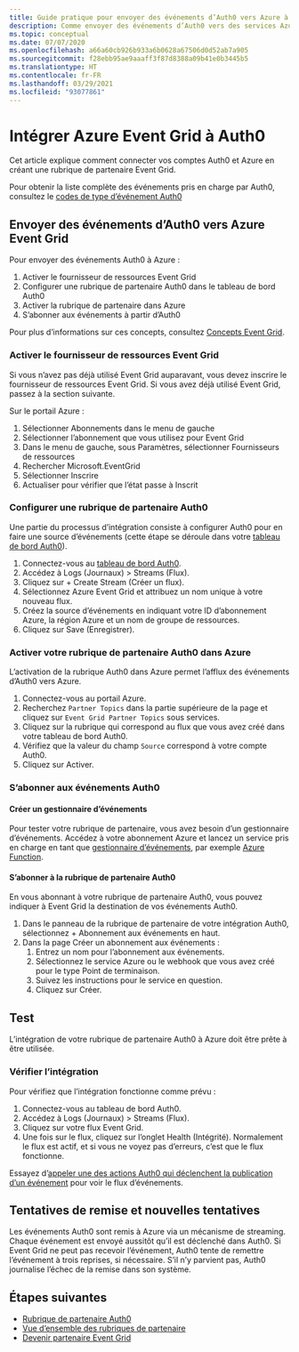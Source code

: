 ```yaml
---
title: Guide pratique pour envoyer des événements d’Auth0 vers Azure à l’aide d’Azure Event Grid
description: Comme envoyer des événements d’Auth0 vers des services Azure avec Azure Event Grid.
ms.topic: conceptual
ms.date: 07/07/2020
ms.openlocfilehash: a66a60cb926b933a6b0628a67506d0d52ab7a905
ms.sourcegitcommit: f28ebb95ae9aaaff3f87d8388a09b41e0b3445b5
ms.translationtype: HT
ms.contentlocale: fr-FR
ms.lasthandoff: 03/29/2021
ms.locfileid: "93077861"
---
```

# <a name="integrate-azure-event-grid-with-auth0"></a>Intégrer Azure Event Grid à Auth0

Cet article explique comment connecter vos comptes Auth0 et Azure en créant une rubrique de partenaire Event Grid.

Pour obtenir la liste complète des événements pris en charge par Auth0, consultez le [codes de type d’événement Auth0](https://auth0.com/docs/logs/references/log-event-type-codes)

## <a name="send-events-from-auth0-to-azure-event-grid"></a>Envoyer des événements d’Auth0 vers Azure Event Grid
Pour envoyer des événements Auth0 à Azure :

1. Activer le fournisseur de ressources Event Grid
1. Configurer une rubrique de partenaire Auth0 dans le tableau de bord Auth0
1. Activer la rubrique de partenaire dans Azure
1. S’abonner aux événements à partir d’Auth0

Pour plus d’informations sur ces concepts, consultez [Concepts Event Grid](concepts.md).

### <a name="enable-event-grid-resource-provider"></a>Activer le fournisseur de ressources Event Grid
Si vous n’avez pas déjà utilisé Event Grid auparavant, vous devez inscrire le fournisseur de ressources Event Grid. Si vous avez déjà utilisé Event Grid, passez à la section suivante.

Sur le portail Azure :
1. Sélectionner Abonnements dans le menu de gauche
1. Sélectionner l’abonnement que vous utilisez pour Event Grid
1. Dans le menu de gauche, sous Paramètres, sélectionner Fournisseurs de ressources
1. Rechercher Microsoft.EventGrid
1. Sélectionner Inscrire
1. Actualiser pour vérifier que l’état passe à Inscrit

### <a name="set-up-an-auth0-partner-topic"></a>Configurer une rubrique de partenaire Auth0
Une partie du processus d’intégration consiste à configurer Auth0 pour en faire une source d’événements (cette étape se déroule dans votre [tableau de bord Auth0](https://manage.auth0.com/)).

1. Connectez-vous au [tableau de bord Auth0](https://manage.auth0.com/).
1. Accédez à Logs (Journaux) > Streams (Flux).
1. Cliquez sur + Create Stream (Créer un flux).
1. Sélectionnez Azure Event Grid et attribuez un nom unique à votre nouveau flux.
1. Créez la source d’événements en indiquant votre ID d’abonnement Azure, la région Azure et un nom de groupe de ressources. 
1. Cliquez sur Save (Enregistrer).

### <a name="activate-your-auth0-partner-topic-in-azure"></a>Activer votre rubrique de partenaire Auth0 dans Azure
L’activation de la rubrique Auth0 dans Azure permet l’afflux des événements d’Auth0 vers Azure.

1. Connectez-vous au portail Azure.
1. Recherchez `Partner Topics` dans la partie supérieure de la page et cliquez sur `Event Grid Partner Topics` sous services.
1. Cliquez sur la rubrique qui correspond au flux que vous avez créé dans votre tableau de bord Auth0.
1. Vérifiez que la valeur du champ `Source` correspond à votre compte Auth0.
1. Cliquez sur Activer.

### <a name="subscribe-to-auth0-events"></a>S’abonner aux événements Auth0

#### <a name="create-an-event-handler"></a>Créer un gestionnaire d’événements
Pour tester votre rubrique de partenaire, vous avez besoin d’un gestionnaire d’événements. Accédez à votre abonnement Azure et lancez un service pris en charge en tant que [gestionnaire d’événements](event-handlers.md), par exemple [Azure Function](custom-event-to-function.md).

#### <a name="subscribe-to-your-auth0-partner-topic"></a>S’abonner à la rubrique de partenaire Auth0
En vous abonnant à votre rubrique de partenaire Auth0, vous pouvez indiquer à Event Grid la destination de vos événements Auth0.

1. Dans le panneau de la rubrique de partenaire de votre intégration Auth0, sélectionnez + Abonnement aux événements en haut.
1. Dans la page Créer un abonnement aux événements :
    1. Entrez un nom pour l’abonnement aux événements.
    1. Sélectionnez le service Azure ou le webhook que vous avez créé pour le type Point de terminaison.
    1. Suivez les instructions pour le service en question.
    1. Cliquez sur Créer.

## <a name="testing"></a>Test
L’intégration de votre rubrique de partenaire Auth0 à Azure doit être prête à être utilisée.

### <a name="verify-the-integration"></a>Vérifier l’intégration
Pour vérifiez que l’intégration fonctionne comme prévu :

1. Connectez-vous au tableau de bord Auth0.
1. Accédez à Logs (Journaux) > Streams (Flux).
1. Cliquez sur votre flux Event Grid.
1. Une fois sur le flux, cliquez sur l’onglet Health (Intégrité). Normalement le flux est actif, et si vous ne voyez pas d’erreurs, c’est que le flux fonctionne.

Essayez d’[appeler une des actions Auth0 qui déclenchent la publication d’un événement](https://auth0.com/docs/logs/references/log-event-type-codes) pour voir le flux d’événements.

## <a name="delivery-attempts-and-retries"></a>Tentatives de remise et nouvelles tentatives
Les événements Auth0 sont remis à Azure via un mécanisme de streaming. Chaque événement est envoyé aussitôt qu’il est déclenché dans Auth0. Si Event Grid ne peut pas recevoir l’événement, Auth0 tente de remettre l’événement à trois reprises, si nécessaire. S’il n’y parvient pas, Auth0 journalise l’échec de la remise dans son système.

## <a name="next-steps"></a>Étapes suivantes

- [Rubrique de partenaire Auth0](auth0-overview.md)
- [Vue d’ensemble des rubriques de partenaire](partner-events-overview.md)
- [Devenir partenaire Event Grid](partner-onboarding-overview.md)